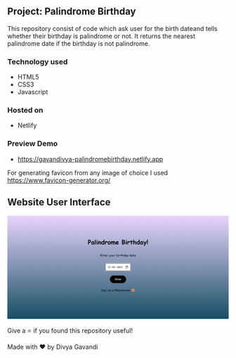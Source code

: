## Project: Palindrome Birthday

This repository consist of code which ask user for the birth dateand tells whether their birthday is palindrome or not. 
It returns the nearest palindrome date if the birthday is not palindrome.

### Technology used
- HTML5
- CSS3
- Javascript

### Hosted on
- Netlify

### Preview Demo 
- https://gavandivya-palindromebirthday.netlify.app

For generating favicon from any image of choice I used https://www.favicon-generator.org/

## Website User Interface

![palindrome](https://github.com/gavandivya/neogCampPortfolio/raw/main/images/palindrome.png)

Give a ⭐️ if you found this repository useful!

Made with ❤️ by Divya Gavandi

